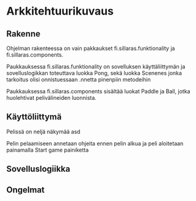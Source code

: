 # Arkkitehtuurikuvaus

## Rakenne

Ohjelman rakenteessa on vain pakkaukset fi.sillaras.funktionality ja fi.sillaras.components.


Paukkauksessa fi.sillaras.funktionality on sovelluksen käyttäliittymän ja sovelluslogikkan toteuttava luokka Pong, sekä luokka Scenenes jonka tarkoitus olisi onnistuessaan .nnetta pinenpiin metodeihin 

Paukkauksessa fi.sillaras.components sisältää luokat Paddle ja Ball, jotka huolehtivat pelivälineiden luonnista.

## Käyttöliittymä

Pelissä on neljä näkymää asd

Pelin pelaamiseen annetaan ohjeita ennen pelin alkua ja peli aloitetaan painamalla Start game painiketta



## Sovelluslogiikka



## Ongelmat

